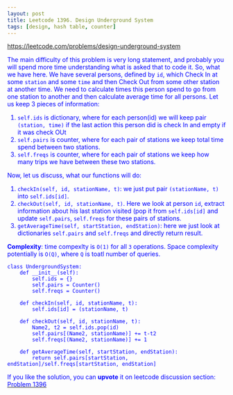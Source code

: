 ```yaml
---
layout: post
title: Leetcode 1396. Design Underground System
tags: [design, hash table, counter]
---
```


<a href="https://leetcode.com/problems/design-underground-system"> <font color = blue>https://leetcode.com/problems/design-underground-system

The main difficulty of this problem is very long statement, and probably you will spend more time understanding what is asked that to code it. So, what we have here. We have several persons, defined by `id`, which Check In at some `station` and some `time` and then Check Out from some other station at another time. We need to calculate times this person spend to go from one station to another and then calculate average time for all persons. Let us keep 3 pieces of information:

1. `self.ids` is dictionary, where for each person(id) we will keep pair `(station, time)` if the last action this person did is check In and empty if it was check OUt
2. `self.pairs` is counter, where for each pair of stations we keep total time spend between two stations.
3. `self.freqs` is counter, where for each pair of stations we keep how many trips we have between these two stations.

Now, let us discuss, what our functions will do:
1. `checkIn(self, id, stationName, t)`: we just put pair `(stationName, t)` into `self.ids[id]`.
2. `checkOut(self, id, stationName, t)`. Here we look at person `id`, extract information about his last station visited (pop it from `self.ids[id]` and update `self.pairs`, `self.freqs` for these pairs of stations.
3. `getAverageTime(self, startStation, endStation)`: here we just look at dictionaries `self.pairs` and `self.freqs` and directly return result.

**Complexity**: time compexlty is `O(1)` for all `3` operations. Space complexity potentially is `O(Q)`, where `Q` is toatl number of queries.

```
class UndergroundSystem:
    def __init__(self):
        self.ids = {}
        self.pairs = Counter()
        self.freqs = Counter()
        
    def checkIn(self, id, stationName, t):
        self.ids[id] = (stationName, t)

    def checkOut(self, id, stationName, t):
        Name2, t2 = self.ids.pop(id)
        self.pairs[(Name2, stationName)] += t-t2
        self.freqs[(Name2, stationName)] += 1
        
    def getAverageTime(self, startStation, endStation):
        return self.pairs[startStation, endStation]/self.freqs[startStation, endStation]
```

If you like the solution, you can **upvote** it on leetcode discussion section:<a href="https://leetcode.com/problems/design-underground-system/discuss/1118415/python-dictionary-%2b-counters-solution-explained"> <font color = blue>Problem 1396
